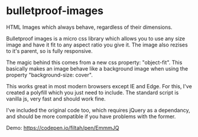 # bulletproof-images
HTML Images which always behave, regardless of their dimensions.

Bulletproof images is a micro css library which allows you to use any size image and have it fit to any aspect ratio you give it. The image also rezises to it's parent, so is fully responsive.

The magic behind this comes from a new css property: "object-fit".
This basically makes an image behave like a background image when using the property "background-size: cover".

This works great in most modern browsers except IE and Edge.
For this, I've created a polyfill which you just need to include.
The standard script is vanilla js, very fast and should work fine.

I've included the original code too, which requires jQuery as a dependancy, and should be more compatible if you have problems with the former.

Demo: https://codepen.io/filtah/pen/EmmmJQ
